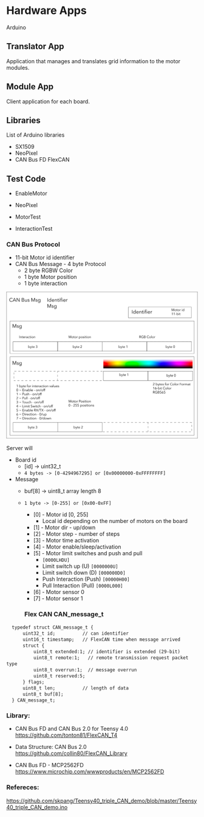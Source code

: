 # Hardware Apps

Arduino

## Translator App

Application that manages and translates grid information to the motor modules.

## Module App

Client application for each board.

## Libraries

List of Arduino libraries

- SX1509
- NeoPixel
- CAN Bus FD FlexCAN

## Test Code

- EnableMotor

- NeoPixel

- MotorTest
- InteractionTest

### CAN Bus Protocol


- 11-bit Motor id identifier
- CAN Bus Message - 4 byte Protocol
  - 2 byte RGBW Color
  - 1 byte Motor position
  - 1 byte interaction

![CAN Bus Block](/Docs/Designs/CanBus/25042020_CANBusMsg.png)

Server will

  - Board id
    - [id] -> uint32_t
    - ````4 bytes -> [0-4294967295] or [0x00000000-0xFFFFFFFF]````
  - Message
    - buf[8] -> uint8_t array length 8
    - ````1 byte -> [0-255] or [0x00-0xFF]````
      - [0] - Motor id [0, 255]
          - Local id depending on the number of motors on the board
      - [1] - Motor dir - up/down
      - [2] - Motor step  - number of steps
      - [3] - Motor time activation
      - [4] - Motor enable/sleep/activation
      - [5] - Motor limit switches and push and pull
          - ```[0000LHDU]```
          - Limit switch up   (U)    ```[0000000U]```
          - Limit switch down (D)    ```[000000D0]```
          - Push Interaction (Push)  ```[00000H00]```
          - Pull Interaction (Pull)  ```[0000L000]```
      - [6] - Motor sensor 0
      - [7] - Motor sensor 1

      ### Flex CAN CAN_message_t

````
  typedef struct CAN_message_t {
      uint32_t id;          // can identifier
      uint16_t timestamp;   // FlexCAN time when message arrived
      struct {
          uint8_t extended:1; // identifier is extended (29-bit)
          uint8_t remote:1;   // remote transmission request packet type
          uint8_t overrun:1;  // message overrun
          uint8_t reserved:5;
      } flags;
      uint8_t len;          // length of data
      uint8_t buf[8];
  } CAN_message_t;
````

### Library:

  - CAN Bus FD and CAN Bus 2.0 for  Teensy 4.0
    https://github.com/tonton81/FlexCAN_T4

  - Data Structure:
    CAN Bus 2.0
    https://github.com/collin80/FlexCAN_Library

  - CAN Bus FD - MCP2562FD
    https://www.microchip.com/wwwproducts/en/MCP2562FD

### Refereces:

  https://github.com/skpang/Teensy40_triple_CAN_demo/blob/master/Teensy40_triple_CAN_demo.ino
